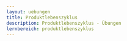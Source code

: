 ```yaml
---
layout: uebungen
title: Produktlebenszyklus
description: Produktlebenszyklus - Übungen
lernbereich: produktlebenszyklus
---
```

